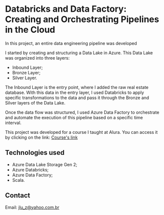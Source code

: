 # Databricks and Data Factory: Creating and Orchestrating Pipelines in the Cloud

In this project, an entire data engineering pipeline was developed


I started by creating and structuring a Data Lake in Azure. This Data Lake was organized into three layers:

* Inbound Layer;
* Bronze Layer;
* Silver Layer.

The Inbound Layer is the entry point, where I added the raw real estate database. With this data in the entry layer, I used Databricks to apply specific transformations to the data and pass it through the Bronze and Silver layers of the Data Lake.

Once the data flow was structured, I used Azure Data Factory to orchestrate and automate the execution of this pipeline based on a specific time interval.

This project was developed for a course I taught at Alura. You can access it by clicking on the link: [Course's link](https://cursos.alura.com.br/course/databricks-data-factory-pipelines-nuvem)

## Technologies used

* Azure Data Lake Storage Gen 2;
* Azure Databricks;
* Azure Data Factory;
* Scala.

## Contact

Email: jlu_z@yahoo.com.br
